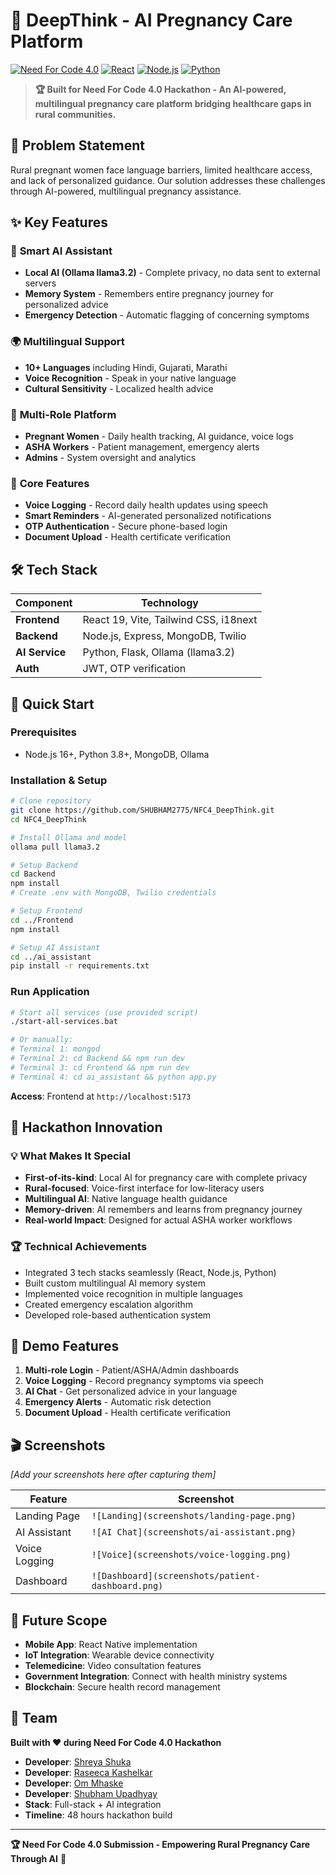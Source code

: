 # 🤱 DeepThink - AI Pregnancy Care Platform

[![Need For Code 4.0](https://img.shields.io/badge/Need%20For%20Code-4.0-orange)](https://hackathon.com)
[![React](https://img.shields.io/badge/React-19.1.0-blue)](https://reactjs.org/)
[![Node.js](https://img.shields.io/badge/Node.js-16%2B-green)](https://nodejs.org/)
[![Python](https://img.shields.io/badge/Python-3.8%2B-yellow)](https://python.org/)

> **🏆 Built for Need For Code 4.0 Hackathon - An AI-powered, multilingual pregnancy care platform bridging healthcare gaps in rural communities.**

## 🌟 Problem Statement

Rural pregnant women face language barriers, limited healthcare access, and lack of personalized guidance. Our solution addresses these challenges through AI-powered, multilingual pregnancy assistance.

## ✨ Key Features

### 🤖 **Smart AI Assistant**
- **Local AI (Ollama llama3.2)** - Complete privacy, no data sent to external servers
- **Memory System** - Remembers entire pregnancy journey for personalized advice
- **Emergency Detection** - Automatic flagging of concerning symptoms

### 🌍 **Multilingual Support** 
- **10+ Languages** including Hindi, Gujarati, Marathi
- **Voice Recognition** - Speak in your native language
- **Cultural Sensitivity** - Localized health advice

### 👥 **Multi-Role Platform**
- **Pregnant Women** - Daily health tracking, AI guidance, voice logs
- **ASHA Workers** - Patient management, emergency alerts
- **Admins** - System oversight and analytics

### 📱 **Core Features**
- **Voice Logging** - Record daily health updates using speech
- **Smart Reminders** - AI-generated personalized notifications  
- **OTP Authentication** - Secure phone-based login
- **Document Upload** - Health certificate verification

## 🛠️ Tech Stack

| Component | Technology |
|-----------|------------|
| **Frontend** | React 19, Vite, Tailwind CSS, i18next |
| **Backend** | Node.js, Express, MongoDB, Twilio |
| **AI Service** | Python, Flask, Ollama (llama3.2) |
| **Auth** | JWT, OTP verification |

## 🚀 Quick Start

### Prerequisites
- Node.js 16+, Python 3.8+, MongoDB, Ollama

### Installation & Setup
```bash
# Clone repository
git clone https://github.com/SHUBHAM2775/NFC4_DeepThink.git
cd NFC4_DeepThink

# Install Ollama and model
ollama pull llama3.2

# Setup Backend
cd Backend
npm install
# Create .env with MongoDB, Twilio credentials

# Setup Frontend  
cd ../Frontend
npm install

# Setup AI Assistant
cd ../ai_assistant
pip install -r requirements.txt
```

### Run Application
```bash
# Start all services (use provided script)
./start-all-services.bat

# Or manually:
# Terminal 1: mongod
# Terminal 2: cd Backend && npm run dev  
# Terminal 3: cd Frontend && npm run dev
# Terminal 4: cd ai_assistant && python app.py
```

**Access**: Frontend at `http://localhost:5173`

## 🎯 Hackathon Innovation

### 💡 **What Makes It Special**
- **First-of-its-kind**: Local AI for pregnancy care with complete privacy
- **Rural-focused**: Voice-first interface for low-literacy users
- **Multilingual AI**: Native language health guidance  
- **Memory-driven**: AI remembers and learns from pregnancy journey
- **Real-world Impact**: Designed for actual ASHA worker workflows

### 🏆 **Technical Achievements**
- Integrated 3 tech stacks seamlessly (React, Node.js, Python)
- Built custom multilingual AI memory system
- Implemented voice recognition in multiple languages
- Created emergency escalation algorithm
- Developed role-based authentication system

## 📱 Demo Features

1. **Multi-role Login** - Patient/ASHA/Admin dashboards
2. **Voice Logging** - Record pregnancy symptoms via speech
3. **AI Chat** - Get personalized advice in your language  
4. **Emergency Alerts** - Automatic risk detection
5. **Document Upload** - Health certificate verification

## 🎬 Screenshots

*[Add your screenshots here after capturing them]*

| Feature | Screenshot |
|---------|------------|
| Landing Page | `![Landing](screenshots/landing-page.png)` |
| AI Assistant | `![AI Chat](screenshots/ai-assistant.png)` |
| Voice Logging | `![Voice](screenshots/voice-logging.png)` |
| Dashboard | `![Dashboard](screenshots/patient-dashboard.png)` |

## 🔮 Future Scope

- **Mobile App**: React Native implementation
- **IoT Integration**: Wearable device connectivity  
- **Telemedicine**: Video consultation features
- **Government Integration**: Connect with health ministry systems
- **Blockchain**: Secure health record management

## 👥 Team

**Built with ❤️ during Need For Code 4.0 Hackathon**
- **Developer**: [Shreya Shuka](https://github.com/Shreyaa983)
- **Developer**: [Raseeca Kashelkar](https://github.com/ItsMeRaseeca)
- **Developer**: [Om Mhaske](https://github.com/om-mhaske7)
- **Developer**: [Shubham Upadhyay](https://github.com/SHUBHAM2775)
- **Stack**: Full-stack + AI integration
- **Timeline**: 48 hours hackathon build

---

**🏆 Need For Code 4.0 Submission - Empowering Rural Pregnancy Care Through AI** 🚀
